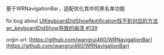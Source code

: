 基于WRNavigationBar，适配优化其中的黑名单功能

fix bug about [UIKeyboardDidShowNotification找不到对应的方法wr_keyboardDidShow导致的崩溃 #139
](https://github.com/wangrui460/WRNavigationBar/issues/139)

orgin url: [https://github.com/wangrui460/WRNavigationBar](https://github.com/wangrui460/WRNavigationBar)